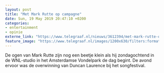 ```yaml
---
layout: post
title: "Met Mark Rutte op campagne"
date: Sun, 19 May 2019 20:47:10 +0200
categories: 
- entertainment 
- opinie 
externe_link: "https://www.telegraaf.nl/nieuws/3612394/met-mark-rutte-op-campagne"
feature_image: "https://www.telegraaf.nl/images/1200x630/filters:format(jpeg):quality(80)/cdn-kiosk-api.telegraaf.nl/52d4aa48-7a67-11e9-9ef0-02d1dbdc35d1.jpg"
---
```


<p class="intro">De ogen van Mark Rutte zijn nog een beetje klein als hij zondagochtend in de WNL-studio in het Amsterdamse Vondelpark de dag begint. De avond ervoor was de overwinning van Duncan Laurence bij het songfestival.</p>
